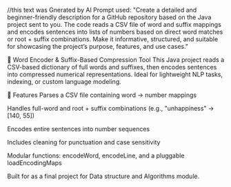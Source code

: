 //this text was Gnerated by AI
Prompt used: "Create a detailed and beginner-friendly description for a GitHub repository based on the Java project sent to you. The code reads a CSV file of word and suffix mappings and encodes sentences into lists of numbers based on direct word matches or root + suffix combinations. Make it informative, structured, and suitable for showcasing the project’s purpose, features, and use cases."

🔐 Word Encoder & Suffix-Based Compression Tool
This Java project reads a CSV-based dictionary of full words and suffixes, then encodes sentences into compressed numerical representations. Ideal for lightweight NLP tasks, indexing, or custom language modeling.

🚀 Features
Parses a CSV file containing word → number mappings

Handles full-word and root + suffix combinations (e.g., "unhappiness" → [140, 55])

Encodes entire sentences into number sequences

Includes cleaning for punctuation and case sensitivity

Modular functions: encodeWord, encodeLine, and a pluggable loadEncodingMaps

Built for as a final project for Data structure and Algorithms module.
